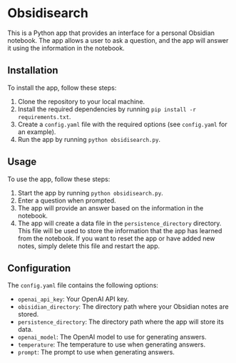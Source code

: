 # Obsidisearch

This is a Python app that provides an interface for a personal Obsidian notebook. The app allows a user to ask a question, and the app will answer it using the information in the notebook.

## Installation

To install the app, follow these steps:

1. Clone the repository to your local machine.
2. Install the required dependencies by running `pip install -r requirements.txt`.
3. Create a `config.yaml` file with the required options (see `config.yaml` for an example).
4. Run the app by running `python obsidisearch.py`.

## Usage

To use the app, follow these steps:

1. Start the app by running `python obsidisearch.py`.
2. Enter a question when prompted.
3. The app will provide an answer based on the information in the notebook.
4. The app will create a data file in the `persistence_directory` directory. This file will be used to store the information that the app has learned from the notebook. If you want to reset the app or have added new notes, simply delete this file and restart the app.

## Configuration

The `config.yaml` file contains the following options:

- `openai_api_key`: Your OpenAI API key.
- `obisidian_directory`: The directory path where your Obsidian notes are stored.
- `persistence_directory`: The directory path where the app will store its data.
- `openai_model`: The OpenAI model to use for generating answers.
- `temperature`: The temperature to use when generating answers.
- `prompt`: The prompt to use when generating answers.

